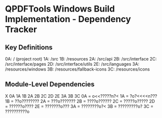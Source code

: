 # QPDFTools Windows Build Implementation - Dependency Tracker

## Key Definitions
0A: / (project root)
1A: /src
1B: /resources
2A: /src/api
2B: /src/interface
2C: /src/interface/pages
2D: /src/interface/utils
2E: /src/languages
3A: /resources/windows
3B: /resources/fallback-icons
3C: /resources/icons

## Module-Level Dependencies
X 0A 1A 1B 2A 2B 2C 2D 2E 3A 3B 3C
0A = o<<?????n?<
1A = ?o?<<<<n???
1B = ??o????????
2A = ???o???????
2B = ????o??????
2C = ?????o?????
2D = ??????o????
2E = ???????o???
3A = ????????o?<
3B = ?????????o?
3C = ??????????o